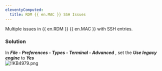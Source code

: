 ```yaml
---
eleventyComputed:
  title: RDM {{ en.MAC }} SSH Issues
---
```

Multiple issues in {{ en.RDM }} {{ en.MAC }} with SSH entries.
### Solution
In ***File - Preferences - Types - Terminal - Advanced*** , set the ***Use legacy engine*** to ***Yes***  
![!!KB4979.png](/img/en/kb/KB4979.png)
